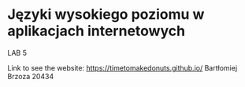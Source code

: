 # Języki wysokiego poziomu w aplikacjach internetowych
LAB 5

Link to see the website: https://timetomakedonuts.github.io/
Bartłomiej Brzoza 20434
